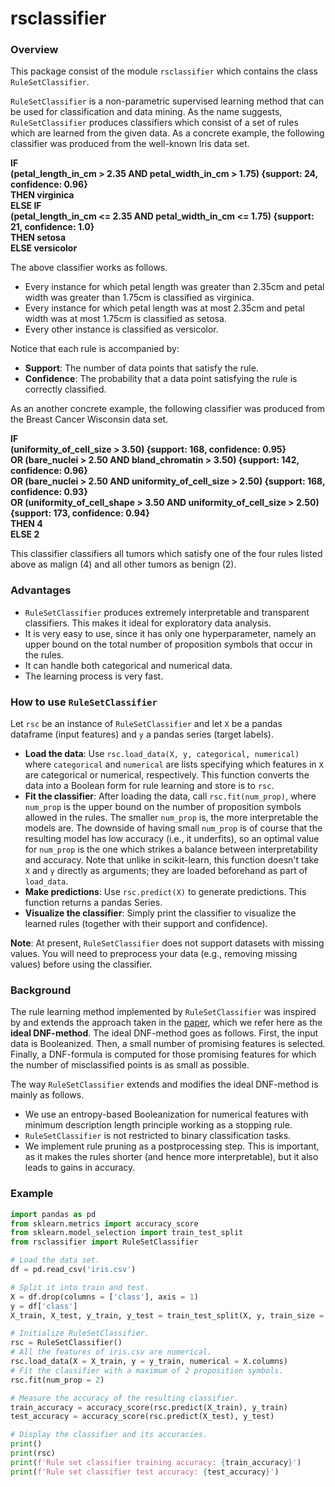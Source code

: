 # rsclassifier

### Overview

This package consist of the module `rsclassifier` which contains the class `RuleSetClassifier`.

`RuleSetClassifier` is a non-parametric supervised learning method that can be used for classification and data mining. As the name suggests, `RuleSetClassifier` produces classifiers which consist of a set of rules which are learned from the given data. As a concrete example, the following classifier was produced from the well-known Iris data set.

**IF**  
**(petal_length_in_cm > 2.35 AND petal_width_in_cm > 1.75) {support: 24, confidence: 0.96}**  
**THEN virginica**  
**ELSE IF**  
**(petal_length_in_cm <= 2.35 AND petal_width_in_cm <= 1.75) {support: 21, confidence: 1.0}**  
**THEN setosa**  
**ELSE versicolor**  

The above classifier works as follows.
- Every instance for which petal length was greater than 2.35cm and petal width was greater than 1.75cm is classified as virginica.
- Every instance for which petal length was at most 2.35cm and petal width was at most 1.75cm is classified as setosa.
- Every other instance is classified as versicolor.

Notice that each rule is accompanied by:
- **Support**: The number of data points that satisfy the rule.
- **Confidence**: The probability that a data point satisfying the rule is correctly classified.

As an another concrete example, the following classifier was produced from the Breast Cancer Wisconsin data set.

**IF**  
**(uniformity_of_cell_size > 3.50) {support: 168, confidence: 0.95}**  
**OR (bare_nuclei > 2.50 AND bland_chromatin > 3.50) {support: 142, confidence: 0.96}**  
**OR (bare_nuclei > 2.50 AND uniformity_of_cell_size > 2.50) {support: 168, confidence: 0.93}**  
**OR (uniformity_of_cell_shape > 3.50 AND uniformity_of_cell_size > 2.50) {support: 173, confidence: 0.94}**  
**THEN 4**  
**ELSE 2**  

This classifier classifiers all tumors which satisfy one of the four rules listed above as malign (4) and all other tumors as benign (2).

### Advantages
- `RuleSetClassifier` produces extremely interpretable and transparent classifiers. This makes it ideal for exploratory data analysis. 
- It is very easy to use, since it has only one hyperparameter, namely an upper bound on the total number of proposition symbols that occur in the rules.
- It can handle both categorical and numerical data.
- The learning process is very fast.

### How to use `RuleSetClassifier`

Let `rsc` be an instance of `RuleSetClassifier` and let `X` be a pandas dataframe (input features) and `y` a pandas series (target labels).
- **Load the data**: Use `rsc.load_data(X, y, categorical, numerical)` where `categorical` and `numerical` are lists specifying which features in `X` are categorical or numerical, respectively. This function converts the data into a Boolean form for rule learning and store is to `rsc`.
- **Fit the classifier**: After loading the data, call `rsc.fit(num_prop)`, where `num_prop` is the upper bound on the number of proposition symbols allowed in the rules. The smaller `num_prop` is, the more interpretable the models are. The downside of having small `num_prop` is of course that the resulting model has low accuracy (i.e., it underfits), so an optimal value for `num_prop` is the one which strikes a balance between interpretability and accuracy. Note that unlike in scikit-learn, this function doesn't take `X` and `y` directly as arguments; they are loaded beforehand as part of `load_data`.
- **Make predictions**: Use `rsc.predict(X)` to generate predictions. This function returns a pandas Series.
- **Visualize the classifier**: Simply print the classifier to visualize the learned rules (together with their support and confidence).

**Note**: At present, `RuleSetClassifier` does not support datasets with missing values. You will need to preprocess your data (e.g., removing missing values) before using the classifier.

### Background

The rule learning method implemented by `RuleSetClassifier` was inspired by and extends the approach taken in the [paper](https://arxiv.org/abs/2402.05680), which we refer here as the **ideal DNF-method**. The ideal DNF-method goes as follows. First, the input data is Booleanized. Then, a small number of promising features is selected. Finally, a DNF-formula is computed for those promising features for which the number of misclassified points is as small as possible.

The way `RuleSetClassifier` extends and modifies the ideal DNF-method is mainly as follows.
- We use an entropy-based Booleanization for numerical features with minimum description length principle working as a stopping rule.
- `RuleSetClassifier` is not restricted to binary classification tasks.
- We implement rule pruning as a postprocessing step. This is important, as it makes the rules shorter (and hence more interpretable), but it also leads to gains in accuracy.

### Example

```python
import pandas as pd
from sklearn.metrics import accuracy_score
from sklearn.model_selection import train_test_split
from rsclassifier import RuleSetClassifier

# Load the data set.
df = pd.read_csv('iris.csv')

# Split it into train and test.
X = df.drop(columns = ['class'], axis = 1)
y = df['class']
X_train, X_test, y_train, y_test = train_test_split(X, y, train_size = 0.8)

# Initialize RuleSetClassifier.
rsc = RuleSetClassifier()
# All the features of iris.csv are numerical.
rsc.load_data(X = X_train, y = y_train, numerical = X.columns)
# Fit the classifier with a maximum of 2 proposition symbols.
rsc.fit(num_prop = 2)

# Measure the accuracy of the resulting classifier.
train_accuracy = accuracy_score(rsc.predict(X_train), y_train)
test_accuracy = accuracy_score(rsc.predict(X_test), y_test)

# Display the classifier and its accuracies.
print()
print(rsc)
print(f'Rule set classifier training accuracy: {train_accuracy}')
print(f'Rule set classifier test accuracy: {test_accuracy}')
```